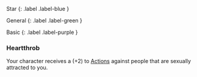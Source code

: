 
Star
{: .label .label-blue }

General
{: .label .label-green }

Basic
{: .label .label-purple }
### Heartthrob

Your character receives a (+2) to [Actions](Core/Terminology#Action) against people that are sexually attracted to you.